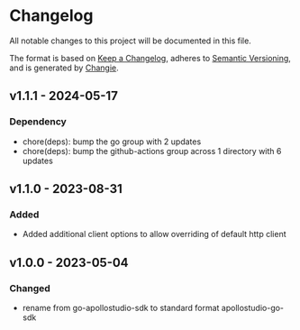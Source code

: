 # Changelog
All notable changes to this project will be documented in this file.

The format is based on [Keep a Changelog](https://keepachangelog.com/en/1.0.0/),
adheres to [Semantic Versioning](https://semver.org/spec/v2.0.0.html),
and is generated by [Changie](https://github.com/miniscruff/changie).


## v1.1.1 - 2024-05-17
### Dependency
* chore(deps): bump the go group with 2 updates
* chore(deps): bump the github-actions group across 1 directory with 6 updates

## v1.1.0 - 2023-08-31
### Added
* Added additional client options to allow overriding of default http client

## v1.0.0 - 2023-05-04
### Changed
* rename from go-apollostudio-sdk to standard format apollostudio-go-sdk
